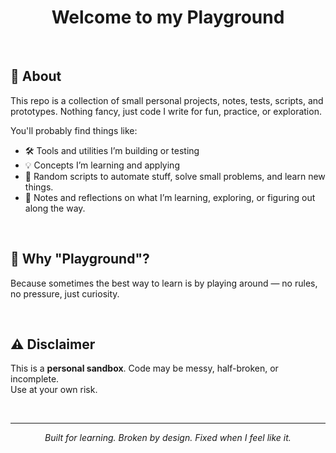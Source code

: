 <h1 align="center">Welcome to my Playground</h1>

<br>

## 🧠 About
This repo is a collection of small personal projects, notes, tests, scripts, and prototypes. Nothing fancy, just code I write for fun, practice, or exploration.

You'll probably find things like:

- 🛠️ Tools and utilities I’m building or testing
- 💡 Concepts I’m learning and applying
- 🧰 Random scripts to automate stuff, solve small problems, and learn new things.
- 📝 Notes and reflections on what I’m learning, exploring, or figuring out along the way.

<br>

## 🤸 Why "Playground"?
Because sometimes the best way to learn is by playing around — no rules, no pressure, just curiosity.

<br>

## ⚠️ Disclaimer
This is a **personal sandbox**. Code may be messy, half-broken, or incomplete.  
Use at your own risk.

<br>

---
<p align="center"><em>Built for learning. Broken by design. Fixed when I feel like it.</em></p>
